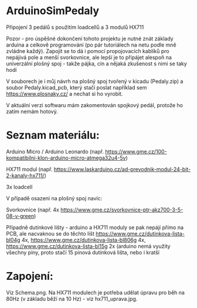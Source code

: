 # ArduinoSimPedaly
Připojení 3 pedálů s použitím loadcellů a 3 modulů HX711

Pozor - pro úspěšné dokončení tohoto projektu je nutné znát základy arduina a celkově programování (po pár tutoriálech na netu podle mně zvládne každý). Zapojit se to dá i pomocí propojovacích kablíků pro nepájivá pole a menší svorkovnice, ale lepší je to připájet alespoň na univerzální plošný spoj - takže pájka, cín a nějaká zkušenost s nimi se taky hodí

V souborech je i můj návrh na plošný spoj tvořený v kicadu (Pedaly.zip) a soubor Pedaly.kicad_pcb, který stačí poslat například sem https://www.plosnaky.cz/ a nechat si ho vyrobit.

V aktuální verzi softwaru mám zakomentován spojkový pedál, protože ho zatím nemám hotový.

# Seznam materiálu:
Arduino Micro / Arduino Leonardo (např. https://www.gme.cz/100-kompatibilni-klon-arduino-micro-atmega32u4-5v)

HX711 modul (např. https://www.laskarduino.cz/ad-prevodnik-modul-24-bit-2-kanaly-hx711/)

3x loadcell

V případě osazení na plošný spoj navíc:

Svorkovnice (např. 4x https://www.gme.cz/svorkovnice-ptr-akz700-3-5-08-v-green)

Případně dutinkové lišty - arduino a HX711 moduly se pak nepájí přímo na PCB, ale nacvaknou se do těchto lišt https://www.gme.cz/dutinkova-lista-bl04g 4x, https://www.gme.cz/dutinkova-lista-bl806g 4x, https://www.gme.cz/dutinkova-lista-bl15g 2x (arduino nemá využity všechny piny, proto stačí 15 pinová dutinková lišta, nebo i kratší


# Zapojení:

Viz Schema.png. Na HX711 modulech je potřeba udělat úpravu pro běh na 80Hz (v základu běží na 10 Hz) - viz hx711_uprava.jpg.
